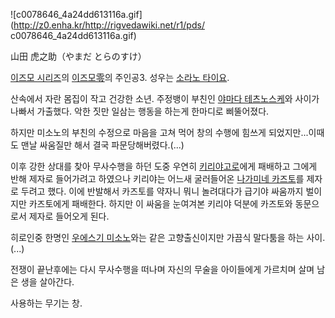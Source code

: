 ![c0078646_4a24dd613116a.gif](http://z0.enha.kr/http://rigvedawiki.net/r1/pds/
c0078646_4a24dd613116a.gif)

山田 虎之助（やまだ とらのすけ）

[이즈모 시리즈](%EC%9D%B4%EC%A6%88%EB%AA%A8%20%EC%8B%9C%EB%A6%AC%EC%A6%88.md)의
[이즈모零](%EC%9D%B4%EC%A6%88%EB%AA%A8%E9%9B%B6.md)의 주인공3. 성우는 [소라노 타이요](%ED%82%A4%EC%8B%9C%EC%98%A4%20%EB%8B%A4%EC%9D%B4%EC%8A%A4%EC%BC%80.md).

산속에서 자란 몸집이 작고 건강한 소년. 주정뱅이 부친인 [야마다 테츠노스케](%EC%95%BC%EB%A7%88%EB%8B%A4%20%ED%85%8C%EC%B8%A0%EB%85%B8%EC%8A%A4%EC%BC%80.md)와 사이가 나빠서 가출했다. 악한 짓만 일삼는 행동을
하는게 한마디로 삐뚤어졌다.

하지만 미소노의 부친의 수정으로 마음을 고쳐 먹어 창의 수행에 힘쓰게 되었지만...이때도 맨날 싸움질만 해서 결국 파문당해버렸다.(...)

이후 강한 상대를 찾아 무사수행을 하던 도중 우연히 [키리야고로](%ED%82%A4%EB%A6%AC%EC%95%BC%20%EA%B3%A0%EB%A1%9C.md)에게 패배하고 그에게 반해 제자로
들어가려고 하였으나 키리야는 어느새 굴러들어온 [나가미네 카즈토](%EB%82%98%EA%B0%80%EB%AF%B8%EB%84%A4%20%EC%B9%B4%EC%A6%88%ED%86%A0.md)를 제자로 두려고 했다. 이에 반발해서 카즈토를 약자니 뭐니 놀려대다가 급기야
싸움까지 벌이지만 카즈토에게 패배한다. 하지만 이 싸움을 눈여겨본 키리야 덕분에 카즈토와 동문으로서 제자로 들어오게 된다.

히로인중 한명인 [우에스기 미소노](%EC%9A%B0%EC%97%90%EC%8A%A4%EA%B8%B0%20%EB%AF%B8%EC%86%8C%EB%85%B8.md)와는 같은 고향출신이지만 가끔식 말다툼을 하는 사이.(...)

전쟁이 끝난후에는 다시 무사수행을 떠나며 자신의 무술을 아이들에게 가르치며 살며 남은 생을 살아간다.

사용하는 무기는 창.

